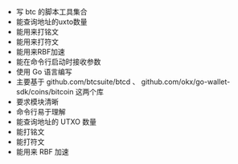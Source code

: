 - 写 btc 的脚本工具集合
- 能查询地址的uxto数量 
- 能用来打铭文
- 能用来打符文 
- 能用来RBF加速 
- 能在命令行启动时接收参数 
- 使用 Go 语言编写
- 主要基于 github.com/btcsuite/btcd 、 github.com/okx/go-wallet-sdk/coins/bitcoin 这两个库 
- 要求模块清晰 
- 命令行易于理解 
- 能查询地址的 UTXO 数量
- 能打铭文
- 能打符文
- 能用来 RBF 加速